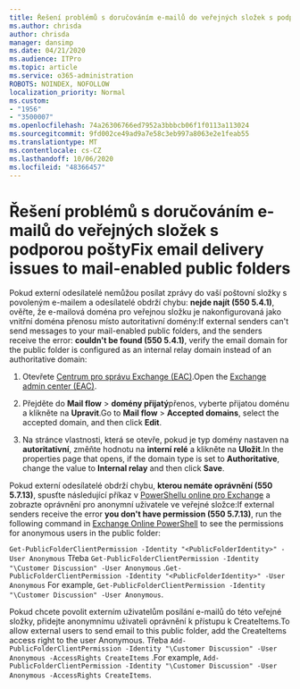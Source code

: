 ```yaml
---
title: Řešení problémů s doručováním e-mailů do veřejných složek s podporou pošty
ms.author: chrisda
author: chrisda
manager: dansimp
ms.date: 04/21/2020
ms.audience: ITPro
ms.topic: article
ms.service: o365-administration
ROBOTS: NOINDEX, NOFOLLOW
localization_priority: Normal
ms.custom:
- "1956"
- "3500007"
ms.openlocfilehash: 74a26306766ed7952a3bbbcb06f1f0113a113024
ms.sourcegitcommit: 9fd002ce49ad9a7e58c3eb997a8063e2e1feab55
ms.translationtype: MT
ms.contentlocale: cs-CZ
ms.lasthandoff: 10/06/2020
ms.locfileid: "48366457"
---
```

# <a name="fix-email-delivery-issues-to-mail-enabled-public-folders"></a><span data-ttu-id="b730d-102">Řešení problémů s doručováním e-mailů do veřejných složek s podporou pošty</span><span class="sxs-lookup"><span data-stu-id="b730d-102">Fix email delivery issues to mail-enabled public folders</span></span>

<span data-ttu-id="b730d-103">Pokud externí odesílatelé nemůžou posílat zprávy do vaší poštovní složky s povoleným e-mailem a odesílatelé obdrží chybu: **nejde najít (550 5.4.1)**, ověřte, že e-mailová doména pro veřejnou složku je nakonfigurovaná jako vnitřní doména přenosu místo autoritativní domény:</span><span class="sxs-lookup"><span data-stu-id="b730d-103">If external senders can't send messages to your mail-enabled public folders, and the senders receive the error: **couldn't be found (550 5.4.1)**, verify the email domain for the public folder is configured as an internal relay domain instead of an authoritative domain:</span></span>

1. <span data-ttu-id="b730d-104">Otevřete [Centrum pro správu Exchange (EAC)](https://docs.microsoft.com/Exchange/exchange-admin-center).</span><span class="sxs-lookup"><span data-stu-id="b730d-104">Open the [Exchange admin center (EAC)](https://docs.microsoft.com/Exchange/exchange-admin-center).</span></span>

2. <span data-ttu-id="b730d-105">Přejděte do **Mail flow** \> **domény přijatý**přenos, vyberte přijatou doménu a klikněte na **Upravit**.</span><span class="sxs-lookup"><span data-stu-id="b730d-105">Go to **Mail flow** \> **Accepted domains**, select the accepted domain, and then click **Edit**.</span></span>

3. <span data-ttu-id="b730d-106">Na stránce vlastnosti, která se otevře, pokud je typ domény nastaven na **autoritativní**, změňte hodnotu na **interní relé** a klikněte na **Uložit**.</span><span class="sxs-lookup"><span data-stu-id="b730d-106">In the properties page that opens, if the domain type is set to **Authoritative**, change the value to **Internal relay** and then click **Save**.</span></span>

<span data-ttu-id="b730d-107">Pokud externí odesílatelé obdrží chybu, **kterou nemáte oprávnění (550 5.7.13)**, spusťte následující příkaz v [PowerShellu online pro Exchange](https://docs.microsoft.com/powershell/exchange/exchange-online/connect-to-exchange-online-powershell/connect-to-exchange-online-powershell) a zobrazte oprávnění pro anonymní uživatele ve veřejné složce:</span><span class="sxs-lookup"><span data-stu-id="b730d-107">If external senders receive the error **you don't have permission (550 5.7.13)**, run the following command in [Exchange Online PowerShell](https://docs.microsoft.com/powershell/exchange/exchange-online/connect-to-exchange-online-powershell/connect-to-exchange-online-powershell) to see the permissions for anonymous users in the public folder:</span></span>

<span data-ttu-id="b730d-108">`Get-PublicFolderClientPermission -Identity "<PublicFolderIdentity>" -User Anonymous` Třeba `Get-PublicFolderClientPermission -Identity "\Customer Discussion" -User Anonymous` .</span><span class="sxs-lookup"><span data-stu-id="b730d-108">`Get-PublicFolderClientPermission -Identity "<PublicFolderIdentity>" -User Anonymous` For example, `Get-PublicFolderClientPermission -Identity "\Customer Discussion" -User Anonymous`.</span></span>

<span data-ttu-id="b730d-109">Pokud chcete povolit externím uživatelům posílání e-mailů do této veřejné složky, přidejte anonymnímu uživateli oprávnění k přístupu k CreateItems.</span><span class="sxs-lookup"><span data-stu-id="b730d-109">To allow external users to send email to this public folder, add the CreateItems access right to the user Anonymous.</span></span> <span data-ttu-id="b730d-110">Třeba `Add-PublicFolderClientPermission -Identity "\Customer Discussion" -User Anonymous -AccessRights CreateItems` .</span><span class="sxs-lookup"><span data-stu-id="b730d-110">For example, `Add-PublicFolderClientPermission -Identity "\Customer Discussion" -User Anonymous -AccessRights CreateItems`.</span></span>
